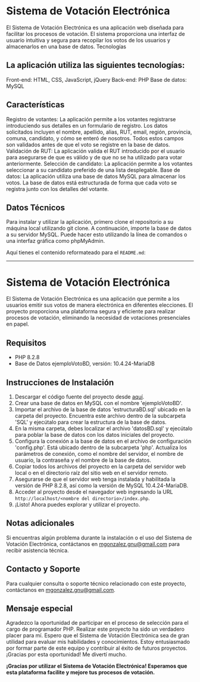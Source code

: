 # Sistema de Votación Electrónica

El Sistema de Votación Electrónica es una aplicación web diseñada para facilitar los procesos de votación. El sistema proporciona una interfaz de usuario intuitiva y segura para recopilar los votos de los usuarios y almacenarlos en una base de datos.
Tecnologías

## La aplicación utiliza las siguientes tecnologías:

Front-end: HTML, CSS, JavaScript, jQuery
Back-end: PHP
Base de datos: MySQL

## Características

Registro de votantes: La aplicación permite a los votantes registrarse introduciendo sus detalles en un formulario de registro. Los datos solicitados incluyen el nombre, apellido, alias, RUT, email, región, provincia, comuna, candidato, y cómo se enteró de nosotros. Todos estos campos son validados antes de que el voto se registre en la base de datos.
    Validación de RUT: La aplicación valida el RUT introducido por el usuario para asegurarse de que es válido y de que no se ha utilizado para votar anteriormente.
    Selección de candidato: La aplicación permite a los votantes seleccionar a su candidato preferido de una lista desplegable.
    Base de datos: La aplicación utiliza una base de datos MySQL para almacenar los votos. La base de datos está estructurada de forma que cada voto se registra junto con los detalles del votante.

## Datos Técnicos

Para instalar y utilizar la aplicación, primero clone el repositorio a su máquina local utilizando git clone. A continuación, importe la base de datos a su servidor MySQL. Puede hacer esto utilizando la línea de comandos o una interfaz gráfica como phpMyAdmin.

Aquí tienes el contenido reformateado para el `README.md`:

---

# Sistema de Votación Electrónica

El Sistema de Votación Electrónica es una aplicación que permite a los usuarios emitir sus votos de manera electrónica en diferentes elecciones. El proyecto proporciona una plataforma segura y eficiente para realizar procesos de votación, eliminando la necesidad de votaciones presenciales en papel.

## Requisitos
* PHP 8.2.8
* Base de Datos ejemploVotoBD, versión: 10.4.24-MariaDB

## Instrucciones de Instalación

1. Descargar el código fuente del proyecto desde [aquí](https://github.com/m4570r/SistemaVotacion).
2. Crear una base de datos en MySQL con el nombre 'ejemploVotoBD'.
3. Importar el archivo de la base de datos 'estructuraBD.sql' ubicado en la carpeta del proyecto. Encuentra este archivo dentro de la subcarpeta 'SQL' y ejecútalo para crear la estructura de la base de datos.
4. En la misma carpeta, debes localizar el archivo 'datosBD.sql' y ejecútalo para poblar la base de datos con los datos iniciales del proyecto.
5. Configura la conexión a la base de datos en el archivo de configuración 'config.php'. Está ubicado dentro de la subcarpeta 'php'. Actualiza los parámetros de conexión, como el nombre del servidor, el nombre de usuario, la contraseña y el nombre de la base de datos.
6. Copiar todos los archivos del proyecto en la carpeta del servidor web local o en el directorio raíz del sitio web en el servidor remoto.
7. Asegurarse de que el servidor web tenga instalada y habilitada la versión de PHP 8.2.8, así como la versión de MySQL 10.4.24-MariaDB.
8. Acceder al proyecto desde el navegador web ingresando la URL `http://localhost/<nombre del directorio>/index.php`.
9. ¡Listo! Ahora puedes explorar y utilizar el proyecto.

## Notas adicionales
Si encuentras algún problema durante la instalación o el uso del Sistema de Votación Electrónica, contáctanos en mgonzalez.gnu@gmail.com para recibir asistencia técnica.

## Contacto y Soporte
Para cualquier consulta o soporte técnico relacionado con este proyecto, contáctanos en mgonzalez.gnu@gmail.com.

## Mensaje especial
Agradezco la oportunidad de participar en el proceso de selección para el cargo de programador PHP. Realizar este proyecto ha sido un verdadero placer para mí. Espero que el Sistema de Votación Electrónica sea de gran utilidad para evaluar mis habilidades y conocimientos. Estoy entusiasmado por formar parte de este equipo y contribuir al éxito de futuros proyectos. ¡Gracias por esta oportunidad! Me divertí mucho.

**¡Gracias por utilizar el Sistema de Votación Electrónica! Esperamos que esta plataforma facilite y mejore tus procesos de votación.**
